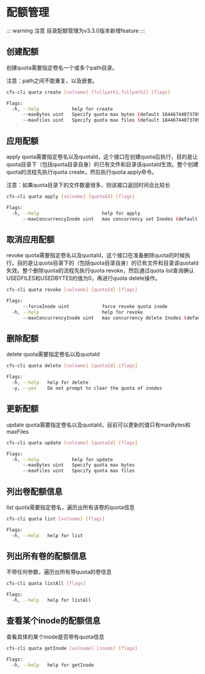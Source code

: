 # 配额管理

::: warning 注意
目录配额管理为v3.3.0版本新增feature
:::

## 创建配额

创建quota需要指定卷名一个或多个path目录。

注意：path之间不能重复，以及嵌套。

```bash
cfs-cli quota create [volname] [fullpath1,fullpath2] [flags]
```

```bash
Flags:
  -h, --help            help for create
      --maxBytes uint   Specify quota max bytes (default 18446744073709551615)
      --maxFiles uint   Specify quota max files (default 18446744073709551615)
```

## 应用配额

apply quota需要指定卷名以及quotaId，这个接口在创建quota后执行，目的是让quota目录下（包括quota目录自身）的已有文件和目录该quotaId生效。整个创建quota的流程先执行quota
create，然后执行quota apply命令。

注意：如果quota目录下的文件数量很多，则该接口返回时间会比较长

```bash
cfs-cli quota apply [volname] [quotaId] [flags]
```

```bash
Flags:
  -h, --help                       help for apply
      --maxConcurrencyInode uint   max concurrency set Inodes (default 1000)
```

## 取消应用配额

revoke quota需要指定卷名以及quotaId，这个接口在准备删除quota的时候执行，目的是让quota目录下的（包括quota目录自身）的已有文件和目录该quotaId失效。整个删除quota的流程先执行quota
revoke，然后通过quota list查询确认USEDFILES和USEDBYTES的值为0，再进行quota delete操作。

```bash
cfs-cli quota revoke [volname] [quotaId] [flags]
```

```bash
Flags:
      --forceInode uint            force revoke quota inode
  -h, --help                       help for revoke
      --maxConcurrencyInode uint   max concurrency delete Inodes (default 1000)
```

## 删除配额

delete quota需要指定卷名以及quotaId

```bash
cfs-cli quota delete [volname] [quotaId] [flags]
```

```bash
Flags:
  -h, --help   help for delete
  -y, --yes    Do not prompt to clear the quota of inodes
```

## 更新配额

update quota需要指定卷名以及quotaId，目前可以更新的值只有maxBytes和maxFiles

```bash
cfs-cli quota update [volname] [quotaId] [flags]
```

```bash
Flags:
  -h, --help            help for update
      --maxBytes uint   Specify quota max bytes
      --maxFiles uint   Specify quota max files
```

## 列出卷配额信息

list quota需要指定卷名，遍历出所有该卷的quota信息

``` bash
cfs-cli quota list [volname] [flags]
```

```bash
Flags:
  -h, --help   help for list
```

## 列出所有卷的配额信息

不带任何参数，遍历出所有带quota的卷信息

```bash
cfs-cli quota listAll [flags]
```

```bash
Flags:
  -h, --help   help for listAll
```

## 查看某个inode的配额信息

查看具体的某个inode是否带有quota信息

``` bash
cfs-cli quota getInode [volname] [inode] [flags]
```

```bash
Flags:
  -h, --help   help for getInode
```
